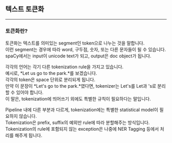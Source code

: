 ## 텍스트 토큰화
---

### 토큰화란?
토큰화는 텍스트를 의미있는 segment인 token으로 나누는 것을 말합니다.   
이런 segment는 경우에 따라 word, 구두점, 숫자, 또는 다른 문자들이 될 수 있습니다.   
spaCy에서는 input이 unicode text가 되고, output은 doc object가 됩니다.   

각각의 언어는 각기 다른 tokenization rule을 가지고 있습니다.   
예시로, *Let us go to the park.*를 보겠습니다.   
각각의 token은 space 단위로 분리되게 됩니다.   
만약 이 문장이 *Let's go to the park.*였다면, tokenizer는 Let's를 Let과 's로 분리할 수 있어야 합니다.   
이 말은, tokenization에 띄어쓰기 외에도 특별한 규칙이 필요하다는 말입니다.   

Pipeline 내에 다른 부분과 다르게, tokenization에는 특별한 statistical model이 필요하지 않습니다.   
Tokenization은 prefix, suffix의 예외만 rule에 따라 분할해주는 방식입니다.   
Tokenization의 rule에 포함되지 않는 exception은 나중에 NER Tagging 등에서 처리를 해주게 됩니다.   
